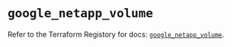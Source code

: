 # `google_netapp_volume`

Refer to the Terraform Registory for docs: [`google_netapp_volume`](https://registry.terraform.io/providers/hashicorp/google/5.21.0/docs/resources/netapp_volume).
